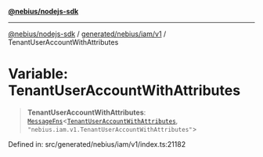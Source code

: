 [**@nebius/nodejs-sdk**](../../../../../README.md)

---

[@nebius/nodejs-sdk](../../../../../README.md) / [generated/nebius/iam/v1](../README.md) / TenantUserAccountWithAttributes

# Variable: TenantUserAccountWithAttributes

> **TenantUserAccountWithAttributes**: [`MessageFns`](../../../../../runtime/protos/core/interfaces/MessageFns.md)\<[`TenantUserAccountWithAttributes`](../interfaces/TenantUserAccountWithAttributes.md), `"nebius.iam.v1.TenantUserAccountWithAttributes"`\>

Defined in: src/generated/nebius/iam/v1/index.ts:21182
